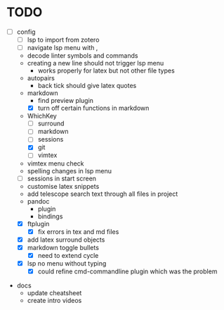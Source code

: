 # TODO

- [ ] config
  - [ ] lsp to import from zotero
  - [ ] navigate lsp menu with <C-j>, <C-k>
  - decode linter symbols and commands
  - creating a new line should not trigger lsp menu
    - works properly for latex but not other file types
  - autopairs
    - back tick should give latex quotes
  - markdown
    - find preview plugin
    - [x] turn off certain functions in markdown
  - WhichKey
    - [ ] surround
    - [ ] markdown 
    - [ ] sessions
    - [x] git 
    - [ ] vimtex
  - vimtex menu check
  - spelling changes in lsp menu
  - [ ] sessions in start screen
  - customise latex snippets
  - add telescope search text through all files in project
  - pandoc 
    - plugin 
    - bindings
  - [x] ftplugin
    - [x] fix errors in tex and md files
  - [x] add latex surround objects
  - [x] markdown toggle bullets
    - [x] need to extend cycle
  - [x] lsp no menu without typing
    - [x] could refine cmd-commandline plugin which was the problem
- docs
  - update cheatsheet
  - create intro videos

